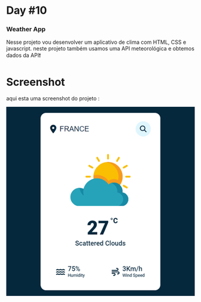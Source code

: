 # Day #10

### Weather App
Nesse projeto vou desenvolver um aplicativo de clima com HTML, CSS e javascript. neste projeto também usamos uma API meteorológica e obtemos dados da API❗️


# Screenshot
aqui esta uma screenshot do projeto :

![screenshot](screenshot.jpg)
